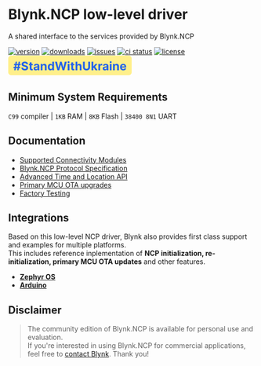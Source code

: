 # Blynk.NCP low-level driver
A shared interface to the services provided by Blynk.NCP

[![version](https://img.shields.io/github/release/Blynk-Technologies/Blynk-NCP-Driver.svg)](https://github.com/Blynk-Technologies/Blynk-NCP-Driver/releases/latest)
[![downloads](https://img.shields.io/github/downloads/Blynk-Technologies/Blynk-NCP-Driver/total)](https://github.com/Blynk-Technologies/Blynk-NCP-Driver/releases/latest)
[![issues](https://img.shields.io/github/issues/Blynk-Technologies/Blynk-NCP-Driver.svg)](https://github.com/Blynk-Technologies/Blynk-NCP-Driver/issues)
[![ci status](https://img.shields.io/github/actions/workflow/status/Blynk-Technologies/BlynkNcpDriver/build.yml?branch=main&logo=github&label=tests)](https://github.com/Blynk-Technologies/BlynkNcpDriver/actions)
[![license](https://img.shields.io/github/license/Blynk-Technologies/Blynk-NCP-Driver)](LICENSE)
[![Stand With Ukraine](https://raw.githubusercontent.com/vshymanskyy/StandWithUkraine/main/badges/StandWithUkraine.svg)](https://stand-with-ukraine.pp.ua)

## Minimum System Requirements

`C99` compiler | `1KB` RAM | `8KB` Flash | `38400 8N1` UART

## Documentation

- [Supported Connectivity Modules](https://docs.blynk.io/en/getting-started/supported-boards#connectivity-modules-supported-by-blynk.ncp)
- [Blynk.NCP Protocol Specification](docs/NCP%20Protocol%20Specification.md)
- [Advanced Time and Location API](docs/Time%20and%20Location.md)
- [Primary MCU OTA upgrades](docs/Firmware%20Upgrade.md)
- [Factory Testing](docs/Factory%20Testing.md)

## Integrations

Based on this low-level NCP driver, Blynk also provides first class support and examples for multiple platforms.  
This includes reference inplementation of **NCP initialization, re-initialization, primary MCU OTA updates** and other features.

- [**Zephyr OS**](https://github.com/Blynk-Technologies/Blynk-NCP-Example-Zephyr)
- [**Arduino**](https://github.com/Blynk-Technologies/Blynk-NCP-Example-Arduino)

## Disclaimer

> The community edition of Blynk.NCP is available for personal use and evaluation.  
> If you're interested in using Blynk.NCP for commercial applications, feel free to [contact Blynk][blynk_sales]. Thank you!

[blynk_sales]: https://blynk.io/en/contact-us-business
